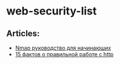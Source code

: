 # web-security-list

## Articles:
* [Nmap руководство для начинаюших](https://habr.com/ru/post/131433/)
* [15 фактов о правильной работе с http](https://habr.com/ru/company/yandex/blog/265569/)
